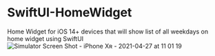 # SwiftUI-HomeWidget

Home Widget for iOS 14+ devices that will show list of all weekdays on home widget using SwiftUI
![Simulator Screen Shot - iPhone Xʀ - 2021-04-27 at 11 01 19](https://user-images.githubusercontent.com/60262165/116190370-2a0e5b80-a748-11eb-87c4-fb9e68dbab26.png)
